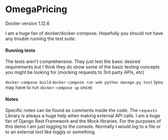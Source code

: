 # OmegaPricing

Docker version 1.12.6

I am a huge fan of docker/docker-compose. Hopefully you should not have any trouble running the test suite.

#### Running tests

The tests aren't comprehensive. They just test the basic desired requirements but I think they do show
some of the basic testing concepts you might be looking for (mocking requests to 3rd party APIs, etc)

`docker-compose build`
`docker-compose run web python manage.py test` (you may have to run `docker-compose up` once)

#### Notes

Specific notes can be found as comments inside the code. The `requests` Library is always a huge help
when making external API calls. I am a huge fan of Django Rest Framework and the Mock libraries. For the
purposes of this demo I am just logging to the console. Normally I would log to a file or to an external tool
like loggly or something.
